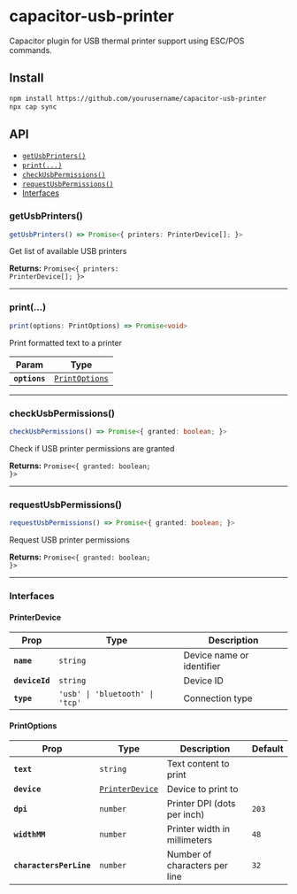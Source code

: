 # capacitor-usb-printer

Capacitor plugin for USB thermal printer support using ESC/POS commands.

## Install

```bash
npm install https://github.com/yourusername/capacitor-usb-printer
npx cap sync
```

## API

<docgen-index>

* [`getUsbPrinters()`](#getusbprinters)
* [`print(...)`](#print)
* [`checkUsbPermissions()`](#checkusbpermissions)
* [`requestUsbPermissions()`](#requestusbpermissions)
* [Interfaces](#interfaces)

</docgen-index>

<docgen-api>
<!--Update the source file JSDoc comments and rerun docgen to update the docs below-->

### getUsbPrinters()

```typescript
getUsbPrinters() => Promise<{ printers: PrinterDevice[]; }>
```

Get list of available USB printers

**Returns:** <code>Promise&lt;{ printers: PrinterDevice[]; }&gt;</code>

----

### print(...)

```typescript
print(options: PrintOptions) => Promise<void>
```

Print formatted text to a printer

| Param         | Type                                              |
| ------------- | ------------------------------------------------- |
| **`options`** | <code><a href="#printoptions">PrintOptions</a></code> |

----

### checkUsbPermissions()

```typescript
checkUsbPermissions() => Promise<{ granted: boolean; }>
```

Check if USB printer permissions are granted

**Returns:** <code>Promise&lt;{ granted: boolean; }&gt;</code>

----

### requestUsbPermissions()

```typescript
requestUsbPermissions() => Promise<{ granted: boolean; }>
```

Request USB printer permissions

**Returns:** <code>Promise&lt;{ granted: boolean; }&gt;</code>

----

### Interfaces

#### PrinterDevice

| Prop           | Type                                    | Description            |
| -------------- | --------------------------------------- | ---------------------- |
| **`name`**     | <code>string</code>                     | Device name or identifier |
| **`deviceId`** | <code>string</code>                     | Device ID              |
| **`type`**     | <code>'usb' \| 'bluetooth' \| 'tcp'</code> | Connection type        |

#### PrintOptions

| Prop                     | Type                                                    | Description                     | Default        |
| ------------------------ | ------------------------------------------------------- | ------------------------------- | -------------- |
| **`text`**               | <code>string</code>                                     | Text content to print           |                |
| **`device`**             | <code><a href="#printerdevice">PrinterDevice</a></code> | Device to print to              |                |
| **`dpi`**                | <code>number</code>                                     | Printer DPI (dots per inch)    | <code>203</code> |
| **`widthMM`**            | <code>number</code>                                     | Printer width in millimeters   | <code>48</code>  |
| **`charactersPerLine`**  | <code>number</code>                                     | Number of characters per line  | <code>32</code>  |

</docgen-api>